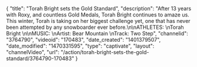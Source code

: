 {
    "title": "Torah Bright sets the Gold Standard",
    "description": "After 13 years with Roxy, and countless Gold Medals, Torah Bright continues to amaze us. This winter, Torah is taking on her biggest challenge yet, one that has never been attempted by any snowboarder ever before.\n\nATHLETES: \nTorah Bright \n\nMUSIC: \nArtist: Bear Mountain \nTrack: Two Step",
    "channelid": "3764790",
    "videoid": "170483",
    "date_created": "1401379507",
    "date_modified": "1470331595",
    "type": "captivate",
    "layout": "channelVideo",
    "url": "\/action\/torah-bright-sets-the-gold-standard\/3764790-170483"
}